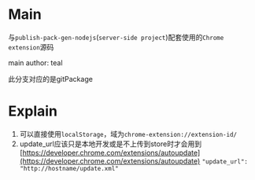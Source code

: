 # Main
与`publish-pack-gen-nodejs`(`server-side project`)配套使用的`Chrome extension`源码

main author: teal

此分支对应的是gitPackage

# Explain
1. 可以直接使用`localStorage`，域为`chrome-extension://extension-id/`
2. update_url应该只是本地开发或是不上传到store时才会用到 [https://developer.chrome.com/extensions/autoupdate](https://developer.chrome.com/extensions/autoupdate)
    `"update_url": "http://hostname/update.xml"`
